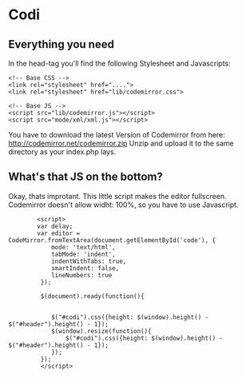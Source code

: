 Codi
==============

Everything you need
--------------

In the head-tag you'll find the following Stylesheet and Javascripts:

    <!-- Base CSS -->
    <link rel="stylesheet" href="....">
    <link rel="stylesheet" href="lib/codemirror.css">

    <!-- Base JS -->
    <script src="lib/codemirror.js"></script>
    <script src="mode/xml/xml.js"></script>

You have to download the latest Version of Codemirror from here: http://codemirror.net/codemirror.zip
Unzip and upload it to the same directory as your index.php lays.

What's that JS on the bottom?
--------------
Okay, thats improtant. This little script makes the editor fullscreen. Codemirror doesn't allow widht: 100%,
so you have to use Javascript.

            <script>
    		var delay;
			var editor = CodeMirror.fromTextArea(document.getElementById('code'), {
				mode: 'text/html',
				tabMode: 'indent',
				indentWithTabs: true,
				smartIndent: false,
				lineNumbers: true
			 });
			
			 $(document).ready(function(){
			
				
				$("#codi").css({height: $(window).height() - $("#header").height() - 1});
				$(window).resize(function(){
					$("#codi").css({height: $(window).height() - $("#header").height() - 1});
				});
			 });
		     </script>


